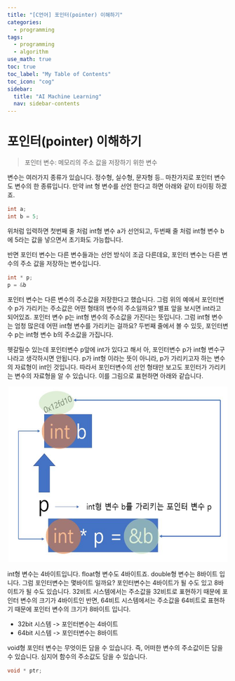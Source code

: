 ```yaml
---
title: "[C언어] 포인터(pointer) 이해하기" 
categories:
  - programming
tags:
  - programming
  - algorithm
use_math: true
toc: true
toc_label: "My Table of Contents"
toc_icon: "cog"
sidebar:
  title: "AI Machine Learning"
  nav: sidebar-contents
---
```


# 포인터(pointer) 이해하기

> 포인터 변수: 메모리의 주소 값을 저장하기 위한 변수

변수는 여러가지 종류가 있습니다. 
정수형, 실수형, 문자형 등..
마찬가지로 포인터 변수도 변수의 한 종류입니다. 
만약 int 형 변수를 선언 한다고 하면 아래와 같이 타이핑 하겠죠.

```c
int a;
int b = 5;
```

위처럼 입력하면 첫번째 줄 처럼 int형 변수 a가 선언되고, 
두번째 줄 처럼 int형 변수 b에 5라는 값을 넣으면서 초기화도 가능합니다. 

반면 포인터 변수는 다른 변수들과는 선언 방식이 조금 다른데요, 
포인터 변수는 다른 변수의 주소 값을 저장하는 변수입니다. 

```c
int * p;
p = &b
```

포인터 변수는 다른 변수의 주소값을 저장한다고 했습니다.
그럼 위의 예에서 포인터변수 p가 가리키는 주소값은 어떤 형태의 변수의 주소일까요? 
별표 앞을 보시면 int라고 되어있죠. 
포인터 변수 p는 int형 변수의 주소값을 가진다는 뜻입니다. 
그럼 int형 변수는 엄청 많은데 어떤 int형 변수를 가리키는 걸까요? 
두번째 줄에서 볼 수 있듯, 포인터변수 p는 int형 변수 b의 주소값을 가집니다. 


헷갈릴수 있는데 포인터변수 p앞에 int가 있다고 해서 
아, 포인터변수 p가 int형 변수구나라고 생각하시면 안됩니다. 
p가 int형 이라는 뜻이 아니라, p가 가리키고자 하는 변수의 자료형이 int인 것입니다. 
따라서 포인터변수의 선언 형태만 보고도 포인터가 가리키는 변수의 자료형을 알 수 있습니다. 
이를 그림으로 표현하면 아래와 같습니다. 

<center><img src="/assets/images/pointer/01.JPG" width="500" height="400"></center>

int형 변수는 4바이트입니다. float형 변수도 4바이트죠. double형 변수는 8바이트 입니다. 
그럼 포인터변수는 몇바이트 일까요? 포인터변수는 4바이트가 될 수도 있고 8바이트가 될 수도 있습니다. 
32비트 시스템에서는 주소값을 32비트로 표현하기 때문에 포인터 변수의 크기가 4바이트인 반면, 
64비트 시스템에서는 주소값을 64비트로 표현하기 때문에 포인터 변수의 크기가 8바이트 입니다. 

* 32bit 시스템 -> 포인터변수는 4바이트
* 64bit 시스템 -> 포인터변수는 8바이트

void형 포인터 변수는 무엇이든 담을 수 있습니다. 즉, 어떠한 변수의 주소값이든 담을 수 있습니다. 
심지어 함수의 주소값도 담을 수 있습니다.

```c
void * ptr; 
```
